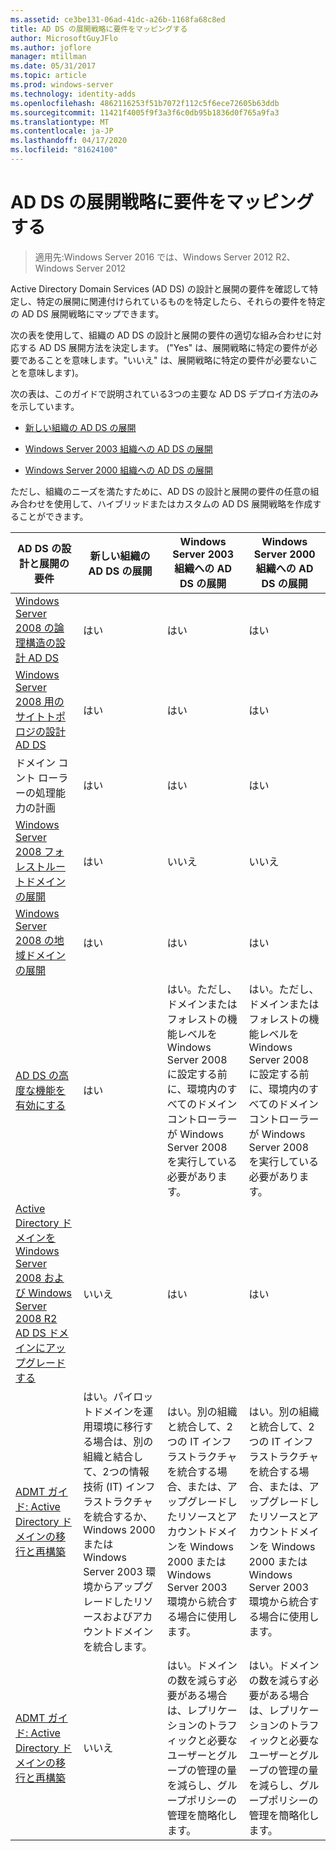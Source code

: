```yaml
---
ms.assetid: ce3be131-06ad-41dc-a26b-1168fa68c8ed
title: AD DS の展開戦略に要件をマッピングする
author: MicrosoftGuyJFlo
ms.author: joflore
manager: mtillman
ms.date: 05/31/2017
ms.topic: article
ms.prod: windows-server
ms.technology: identity-adds
ms.openlocfilehash: 4862116253f51b7072f112c5f6ece72605b63ddb
ms.sourcegitcommit: 11421f4005f9f3a3f6c0db95b1836d0f765a9fa3
ms.translationtype: MT
ms.contentlocale: ja-JP
ms.lasthandoff: 04/17/2020
ms.locfileid: "81624100"
---
```

# <a name="mapping-your-requirements-to-an-ad-ds-deployment-strategy"></a>AD DS の展開戦略に要件をマッピングする

> 適用先:Windows Server 2016 では、Windows Server 2012 R2、Windows Server 2012

Active Directory Domain Services (AD DS) の設計と展開の要件を確認して特定し、特定の展開に関連付けられているものを特定したら、それらの要件を特定の AD DS 展開戦略にマップできます。

次の表を使用して、組織の AD DS の設計と展開の要件の適切な組み合わせに対応する AD DS 展開方法を決定します。 ("Yes" は、展開戦略に特定の要件が必要であることを意味します。"いいえ" は、展開戦略に特定の要件が必要ないことを意味します)。

次の表は、このガイドで説明されている3つの主要な AD DS デプロイ方法のみを示しています。

-   [新しい組織の AD DS の展開](../../ad-ds/plan/Deploying-AD-DS-in-a-New-Organization.md)

-   [Windows Server 2003 組織への AD DS の展開](../../ad-ds/plan/Deploying-AD-DS-in-a-Windows-Server-2003-Organization.md)

-   [Windows Server 2000 組織への AD DS の展開](../../ad-ds/plan/Deploying-AD-DS-in-a-Windows-2000-Organization.md)

ただし、組織のニーズを満たすために、AD DS の設計と展開の要件の任意の組み合わせを使用して、ハイブリッドまたはカスタムの AD DS 展開戦略を作成することができます。

| AD DS の設計と展開の要件 | 新しい組織の AD DS の展開 | Windows Server 2003 組織への AD DS の展開 | Windows Server 2000 組織への AD DS の展開 |
| ---------------------------------------- | ------------------------------------- | ----------------------------------------------------- |----------------------------------------------- |
| [Windows Server 2008 の論理構造の設計 AD DS](https://docs.microsoft.com/previous-versions/windows/it-pro/windows-server-2008-R2-and-2008/cc770806(v=ws.10)) | はい | はい | はい |
| [Windows Server 2008 用のサイトトポロジの設計 AD DS](Designing-the-Site-Topology.md) | はい | はい | はい |
| ドメイン コント ローラーの処理能力の計画 | はい | はい | はい |
| [Windows Server 2008 フォレストルートドメインの展開](https://docs.microsoft.com/previous-versions/windows/it-pro/windows-server-2008-R2-and-2008/cc731174(v=ws.10)) | はい | いいえ | いいえ |
| [Windows Server 2008 の地域ドメインの展開](https://docs.microsoft.com/previous-versions/windows/it-pro/windows-server-2008-R2-and-2008/cc755118(v=ws.10)) | はい | はい | はい |
| [AD DS の高度な機能を有効にする](../../ad-ds/plan/Enabling-Advanced-Features-for-AD-DS.md) | はい |はい。ただし、ドメインまたはフォレストの機能レベルを Windows Server 2008 に設定する前に、環境内のすべてのドメインコントローラーが Windows Server 2008 を実行している必要があります。 | はい。ただし、ドメインまたはフォレストの機能レベルを Windows Server 2008 に設定する前に、環境内のすべてのドメインコントローラーが Windows Server 2008 を実行している必要があります。 |
| [Active Directory ドメインを Windows Server 2008 および Windows Server 2008 R2 AD DS ドメインにアップグレードする](https://docs.microsoft.com/previous-versions/windows/it-pro/windows-server-2008-R2-and-2008/cc731188(v=ws.10)) | いいえ | はい | はい |
| [ADMT ガイド: Active Directory ドメインの移行と再構築](https://docs.microsoft.com/previous-versions/windows/it-pro/windows-server-2008-R2-and-2008/cc974332(v=ws.10)) | はい。パイロットドメインを運用環境に移行する場合は、別の組織と結合して、2つの情報技術 (IT) インフラストラクチャを統合するか、Windows 2000 または Windows Server 2003 環境からアップグレードしたリソースおよびアカウントドメインを統合します。 | はい。別の組織と統合して、2つの IT インフラストラクチャを統合する場合、または、アップグレードしたリソースとアカウントドメインを Windows 2000 または Windows Server 2003 環境から統合する場合に使用します。 | はい。別の組織と統合して、2つの IT インフラストラクチャを統合する場合、または、アップグレードしたリソースとアカウントドメインを Windows 2000 または Windows Server 2003 環境から統合する場合に使用します。 |
| [ADMT ガイド: Active Directory ドメインの移行と再構築](https://docs.microsoft.com/previous-versions/windows/it-pro/windows-server-2008-R2-and-2008/cc974332(v=ws.10)) | いいえ | はい。ドメインの数を減らす必要がある場合は、レプリケーションのトラフィックと必要なユーザーとグループの管理の量を減らし、グループポリシーの管理を簡略化します。 | はい。ドメインの数を減らす必要がある場合は、レプリケーションのトラフィックと必要なユーザーとグループの管理の量を減らし、グループポリシーの管理を簡略化します。 |
